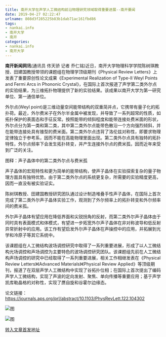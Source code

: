 ```yaml
---
title: 南开大学在声学人工微结构前沿物理研究领域取得重要进展--南开要闻
date: 2019-04-27 02:22:47
urlname: 808d3f285225b83b1dab71ac161fbd86
tags: 
- nankai.info
- 南开大学
- 南开
categories:
- nankai.info
- 南开大学
---
```


**南开新闻网讯**(通讯员 佟天骄 记者 乔仁铭)近日，南开大学物理科学学院陈树琪教授、田建国教授带领的课题组在物理学顶级期刊《Physical Review Letters》上发表了重要原创性论文成果《Experimental Realization of Type-II Weyl Points and Fermi Arcs in Phononic Crystal》，在国际上首次报道了声学第二类外尔点的实验结果，为三维拓扑物理提供了新的实验结果。该成果以南开大学为第一研究单位、第一通信单位。

外尔点(Weyl point)是三维动量空间能带结构的双重简并点，它携带有量子化的拓扑荷。最近，外尔费米子在外尔半金属中被发现，并导致了一系列超常的性质，如拓扑保护的表面态和手征反常。按照能带的倾斜程度和能带连接处费米面的形状，外尔点分为第一类和第二类，其中第二类外尔点能带色散沿一个方向强烈倾斜，并在能带连接处具有锥型的费米面。第二类外尔点违背了洛伦兹对称性，即要求物理定律独立于参考系，因而不能在高能物理里面出现。第二类外尔点具有独特的拓扑特性，外尔点频率下会发生拓扑转变，并产生连接外尔点的费米孤，因而近年来受到广泛的关注。

图释：声子晶体中的第二类外尔点与费米孤

声子晶体的宏观特性和更为简单的能带结构，使声子晶体在实验探索复杂的量子物理方面具有独特优势。由于第二类外尔点的系统更复杂，所需要的实验精度更高，因而一直没有被实验证实。

陈树琪教授、田建国教授研究团队通过设计制造堆叠手性声子晶体，在国际上首次完成了第二类外尔声子晶体实验工作，观测到了外尔频率上的拓扑转变和外尔频率间的费米孤。

外尔声子晶体有望应用在降低界面和尖锐拐角的反射，而第二类外尔声子晶体由于同时具有表面模式和体模式，有望进一步拓宽外尔声子晶体在非对称波导和低反射异常折射中的应用。该工作有望启发外尔声子晶体在声操控中的应用，并拓展到光学和冷原子等其它系统中。

该课题组在人工微结构波场调控研究中取得了一系列重要进展，形成了以人工微结构光场调控和声场调控为主要特色的波场调控研究团队。该课题组先前在人工微结构声场调控的研究中已经取得了一系列重要进展，相关工作相继发表在《Physical Review Letters》《Advanced Materials》《Physical Review Applied》等顶级期刊，报道了在双层声学人工微结构中实现了谷拓扑位相；在国际上首次提出了编码声学人工微结构，实现了声波的定向发射、聚焦、单向传播等重要应用；基于声学凯库勒晶格的对称性，实现了赝自旋和谷霍尔边缘态。

论文链接：https://journals.aps.org/prl/abstract/10.1103/PhysRevLett.122.104302

![图](http://news.nankai.edu.cn/pic/0/00/35/09/350931_821152.jpg)

![图](http://news.nankai.edu.cn/pic/0/00/35/09/350932_923905.jpg)

[转入文章首发地址](http://news.nankai.edu.cn/nkyw/system/2019/04/25/000447057.shtml)